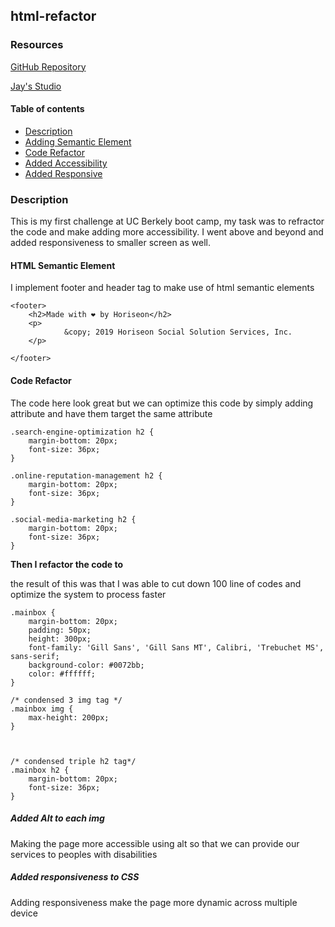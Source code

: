 ## html-refactor

### Resources
[GitHub Repository](https://github.com/Truecoding4life/html-refactor)


[Jay's Studio](https://truecoding4life.github.io/Jaystudio/)


#### Table of contents
- [Description](#description)
- [Adding Semantic Element](#html-semantic-element)
- [Code Refactor](#code-refactor)
- [Added Accessibility](#added-alt-to-each-img)
- [Added Responsive](#added-responsiveness-to-css)



### Description
This is my first challenge at UC Berkely boot camp, my task was to refractor the code and make adding more accessibility. I went above and beyond and added responsiveness to smaller screen as well.

#### HTML Semantic Element

I implement footer and header tag to make use of html semantic elements
```
<footer>
    <h2>Made with ❤️️ by Horiseon</h2>
    <p>
            &copy; 2019 Horiseon Social Solution Services, Inc.
    </p>

</footer>
```

#### Code Refactor

The code here look great but we can optimize this code by simply
adding attribute and have them target the same attribute

```
.search-engine-optimization h2 {
    margin-bottom: 20px;
    font-size: 36px;
}

.online-reputation-management h2 {
    margin-bottom: 20px;
    font-size: 36px;
}

.social-media-marketing h2 {
    margin-bottom: 20px;
    font-size: 36px;
}

```

**Then I refactor the code to**

the result of this was that I was able to cut down 100 line of codes and optimize the system to process faster

```
.mainbox {
    margin-bottom: 20px;
    padding: 50px;
    height: 300px;
    font-family: 'Gill Sans', 'Gill Sans MT', Calibri, 'Trebuchet MS', sans-serif;
    background-color: #0072bb;
    color: #ffffff;
}

/* condensed 3 img tag */
.mainbox img {
    max-height: 200px;
}



/* condensed triple h2 tag*/
.mainbox h2 {
    margin-bottom: 20px;
    font-size: 36px;
}
```

##### Added Alt to each img
Making the page more accessible using alt so that we can provide our services to peoples with disabilities

##### Added responsiveness to CSS
Adding responsiveness make the page more dynamic across multiple device